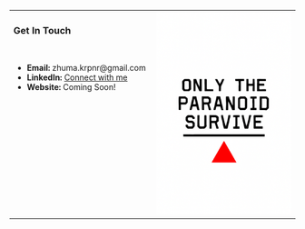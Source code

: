 <table width="100%">
  <tr>
    <td valign="top" width="50%">
      <h3>Get In Touch</h3>
      <br>
      <ul>
        <li><strong>Email:</strong> zhuma.krpnr@gmail.com</li>
        <li><strong>LinkedIn:</strong> <a href="https://linkedin.com/in/zeynep-hüma-karapınar">Connect with me</a></li>
        <li><strong>Website:</strong> Coming Soon!</li>
      </ul>
    </td>
    <td valign="top" width="50%" align="center">
      <img src="https://github.com/humakrpnr13/humakrpnr13/blob/main/readme.png?raw=true" alt="Only the paranoid survive" width="100%">
    </td>
  </tr>
</table>
